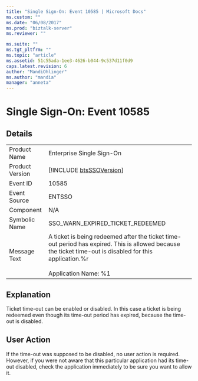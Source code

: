 ```yaml
---
title: "Single Sign-On: Event 10585 | Microsoft Docs"
ms.custom: ""
ms.date: "06/08/2017"
ms.prod: "biztalk-server"
ms.reviewer: ""

ms.suite: ""
ms.tgt_pltfrm: ""
ms.topic: "article"
ms.assetid: 51c55ada-1ee3-4626-b044-9c537d11f0d9
caps.latest.revision: 6
author: "MandiOhlinger"
ms.author: "mandia"
manager: "anneta"
---
```

# Single Sign-On: Event 10585
## Details  
  
|                 |                                                                                                                                                                                           |
|-----------------|-------------------------------------------------------------------------------------------------------------------------------------------------------------------------------------------|
|  Product Name   |                                                                                 Enterprise Single Sign-On                                                                                 |
| Product Version |                                                                [!INCLUDE [btsSSOVersion](../includes/btsssoversion-md.md)]                                                                |
|    Event ID     |                                                                                           10585                                                                                           |
|  Event Source   |                                                                                          ENTSSO                                                                                           |
|    Component    |                                                                                            N/A                                                                                            |
|  Symbolic Name  |                                                                             SSO_WARN_EXPIRED_TICKET_REDEEMED                                                                              |
|  Message Text   | A ticket is being redeemed after the ticket time-out period has expired. This is allowed because the ticket time-out is disabled for this application.%r<br /><br /> Application Name: %1 |
  
## Explanation  
 Ticket time-out can be enabled or disabled. In this case a ticket is being redeemed even though its time-out period has expired, because the time-out is disabled.  
  
## User Action  
 If the time-out was supposed to be disabled, no user action is required. However, if you were not aware that this particular application had its time-out disabled, check the application immediately to be sure you want to allow it.